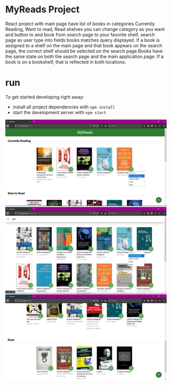 # MyReads Project

React project with main page  have list of books in categories Currently Reading, Want to read, Read shelves you can change category as you want and button to and book from search page to your favorite shelf. search page as user type into fields books matches query displayed. If a book is assigned to a shelf on the main page and that book appears on the search page, the correct shelf should be selected on the search page.Books have the same state on both the search page and the main application page: If a book is on a bookshelf, that is reflected in both locations.
# run
To get started developing right away:
* install all project dependencies with `npm install`
* start the development server with `npm start`

<img src='https://github.com/Moskaoud/MyReads/blob/master/r.png' />
<img src='https://github.com/Moskaoud/MyReads/blob/master/s.png' />
<img src='https://github.com/Moskaoud/MyReads/blob/master/r2.png' />

